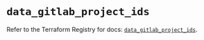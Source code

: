 # `data_gitlab_project_ids`

Refer to the Terraform Registry for docs: [`data_gitlab_project_ids`](https://registry.terraform.io/providers/gitlabhq/gitlab/18.2.0/docs/data-sources/project_ids).
